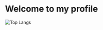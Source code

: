 <!--START_SECTION:waka-->
# Welcome to my profile 




![Top Langs](https://github-readme-stats.vercel.app/api/top-langs/?username=dimas292)


